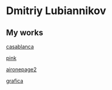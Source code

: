 # Dmitriy Lubiannikov
## My works

[casablanca](https://dmitriylu.github.io/casablanca/ "my work")

[pink](https://dmitriylu.github.io/pink/ "my work")

[aironepage2](https://dmitriylu.github.io/aironepage2/ "my work")

[grafica](https://dmitriylu.github.io/grafica/ "my work")


